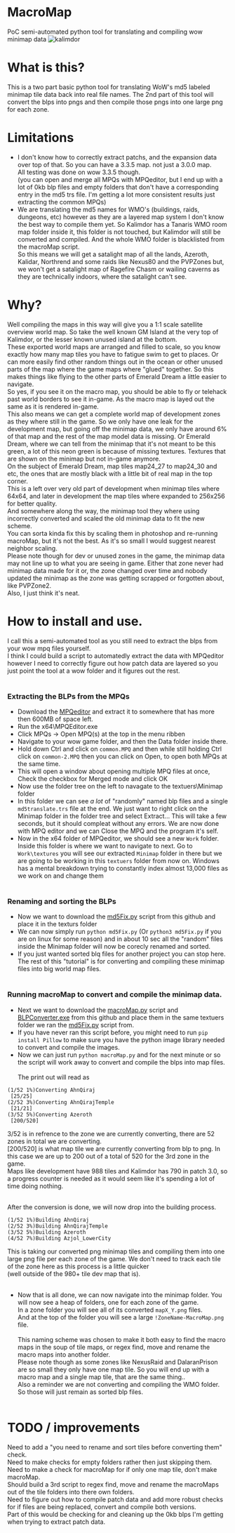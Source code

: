 # MacroMap
PoC semi-automated python tool for translating and compiling wow minimap data
![kalimdor](https://cdn.discordapp.com/attachments/1063759326340186172/1137393000889208852/image.png)

# What is this?
This is a two part basic python tool for translating WoW's md5 labeled minimap tile data back into real file names.
The 2nd part of this tool will convert the blps into pngs and then compile those pngs into one large png for each zone.

# Limitations
- I don't know how to correctly extract patchs, and the expansion data over top of that. So you can have a 3.3.5 map. not just a 3.0.0 map.<br>
All testing was done on wow 3.3.5 though.<br>
(you can open and merge all MPQs with MPQeditor, but I end up with a lot of 0kb blp files and empty folders that don't have a corresponding entry in the md5 trs file. I'm getting a lot more consistent results just extracting the common MPQs)
- We are translating the md5 names for WMO's (buildings, raids, dungeons, etc) however as they are a layered map system I don't know the best way to compile them yet.
So Kalimdor has a Tanaris WMO room map folder inside it, this folder is not touched, but Kalimdor will still be converted and compiled.
And the whole WMO folder is blacklisted from the macroMap script.<br>
So this means we will get a satalight map of all the lands, Azeroth, Kalidar, Northrend and some raids like Nexus80 and the PVPZones but, we won't get a satalight map of Ragefire Chasm or wailing caverns as they are technically indoors, where the satalight can't see.

# Why?
Well compiling the maps in this way will give you a 1:1 scale satellite overview world map. So take the well known GM Island at the very top of Kalimdor, or the lesser known unused island at the bottom.<br>
These exported world maps are arranged and filled to scale, so you know exactly how many map tiles you have to fatigue swim to get to places. Or can more easily find other random things out in the ocean or other unused parts of the map where the game maps where "glued" together. So this makes things like flying to the other parts of Emerald Dream a little easier to navigate.<br>
So yes, if you see it on the macro map, you should be able to fly or telehack past world borders to see it in-game. As the macro map is layed out the same as it is rendered in-game.<br>
This also means we can get a complete world map of development zones as they where still in the game. So we only have one leak for the development map, but going off the minimap data, we only have around 6% of that map and the rest of the map model data is missing. Or Emerald Dream, where we can tell from the minimap that it's not meant to be this green, a lot of this neon green is because of missing textures. Textures that are shown on the minimap but not in-game anymore.<br>
On the subject of Emerald Dream, map tiles map24_27 to map24_30 and etc, the ones that are mostly black with a little bit of real map in the top corner.<br>
This is a left over very old part of development when minimap tiles where 64x64, and later in development the map tiles where expanded to 256x256 for better quality.<br>
And somewhere along the way, the minimap tool they where using incorrectly converted and scaled the old minimap data to fit the new scheme.<br>
You can sorta kinda fix this by scaling them in photoshop and re-running macroMap, but it's not the best. As it's so small I would suggest nearest neighbor scaling.<br>
Please note though for dev or unused zones in the game, the minimap data may not line up to what you are seeing in game. Either that zone never had minimap data made for it or, the zone changed over time 
and nobody updated the minimap as the zone was getting scrapped or forgotten about, like PVPZone2.<br>
Also, I just think it's neat.

# How to install and use.
I call this a semi-automated tool as you still need to extract the blps from your wow mpq files yourself.<br>
I think I could build a script to automatedly extract the data with MPQeditor however I need to correctly figure out how patch data are layered so you just point the tool at a wow folder and it figures out the rest.<br><br>

### Extracting the BLPs from the MPQs
- Download the [MPQeditor](https://github.com/MobCat/MacroMap/raw/main/mpqeditor_en_v3.6.0.868.zip) and extract it to somewhere that has more then 600MB of space left.
- Run the x64\MPQEditor.exe
- Click MPQs -> Open MPQ(s) at the top in the menu ribben
- Navigate to your wow game folder, and then the Data folder inside there.
- Hold down Ctrl and click on `common.MPQ` and then while still holding Ctrl click on `common-2.MPQ` then you can click on Open, to open both MPQs at the same time.
- This will open a window about opening multiple MPQ files at once, Check the checkbox for Merged mode and click OK
- Now use the folder tree on the left to navagate to the textuers\Minimap folder
- In this folder we can see *a lot* of "randomly" named blp files and a single `md5translate.trs` file at the end. We just want to right click on the Minimap folder in the folder tree and select Extract... This will take a few seconds, but it should compleat without any errors. We are now done with MPQ editor and we can Close the MPQ and the program it's self.
- Now in the x64 folder of MPQeditor, we should see a new `Work` folder. Inside this folder is where we want to navigate to next. Go to `Work\textures` you will see our extracted `Minimap` folder in there but we are going to be working in this `textuers` folder from now on. Windows has a mental breakdown trying to constantly index almost 13,000 files as we work on and change them<br><br>
### Renaming and sorting the BLPs<br>
- Now we want to download the [md5Fix.py](https://github.com/MobCat/MacroMap/raw/main/md5Fix.py) script from this github and place it in the texturs folder
- We can now simply run `python md5Fix.py` (Or `python3 md5Fix.py` if you are on linux for some reason) and in about 10 sec all the "random" files inside the Minimap folder will now be corecly renamed and sorted.
- If you just wanted sorted blq files for another project you can stop here. The rest of this "tutorial" is for converting and compiling these minimap files into big world map files.<br><br>

### Running macroMap to convert and compile the minimap data.
- Next we want to download the [macroMap.py](https://github.com/MobCat/MacroMap/raw/main/macroMap.py) script and [BLPConverter.exe](https://github.com/MobCat/MacroMap/raw/main/BLPConverter.exe) from this github and place them in the same textuers folder we ran the [md5Fix.py](https://github.com/MobCat/MacroMap/raw/main/md5Fix.py) script from.<br>
- If you have never ran this script before, you might need to run `pip install Pillow` to make sure you have the python image library needed to convert and compile the images.<br>
- Now we can just run `python macroMap.py` and for the next minute or so the script will work away to convert and compile the blps into map files.<br><br>
The print out will read as
```
(1/52 1%)Converting AhnQiraj
 [25/25]
(2/52 3%)Converting AhnQirajTemple
 [21/21]
(3/52 5%)Converting Azeroth
 [200/520]
```
3/52 is in refrence to the zone we are currently converting, there are 52 zones in total we are converting.<br>
[200/520] is what map tile we are currently converting from blp to png. In this case we are up to 200 out of a total of 520 for the 3rd zone in the game.<br>
Maps like development have 988 tiles and Kalimdor has 790 in patch 3.0, so a progress counter is needed as it would seem like it's spending a lot of time doing nothing.<br><br>

After the conversion is done, we will now drop into the building process.
```
(1/52 1%)Building AhnQiraj
(2/52 3%)Building AhnQirajTemple
(3/52 5%)Building Azeroth
(4/52 7%)Building Azjol_LowerCity
```
This is taking our converted png minimap tiles and compiling them into one large png file per each zone of the game. We don't need to track each tile of the zone here as this process is a little quicker<br>(well outside of the 980+ tile dev map that is).<br><br>
- Now that is all done, we can now navigate into the minimap folder. You will now see a heap of folders, one for each zone of the game.<br> In a zone folder you will see all of its converted `mapX_Y.png` files.<br>
And at the top of the folder you will see a large `!ZoneName-MacroMap.png` file.<br><br>
This naming scheme was chosen to make it both easy to find the macro maps in the soup of tile maps, or regex find, move and rename the macro maps into another folder.<br>
Please note though as some zones like NexusRaid and DalaranPrison are so small they only have one map tile. So you will end up with a macro map and a single map tile, that are the same thing..<br>
Also a reminder we are not converting and compiling the WMO folder. So those will just remain as sorted blp files.<br><br>

# TODO / improvements
Need to add a "you need to rename and sort tiles before converting them" check.<br>
Need to make checks for empty folders rather then just skipping them.<br>
Need to make a check for macroMap for if only one map tile, don't make macroMap.<br>
Should build a 3rd script to regex find, move and rename the macroMaps out of the tile folders into there own folders.<br>
Need to figure out how to compile patch data and add more robust checks for if files are being replaced, convert and compile both versions.<br>
    Part of this would be checking for and cleaning up the 0kb blps I'm getting when trying to extract patch data.
